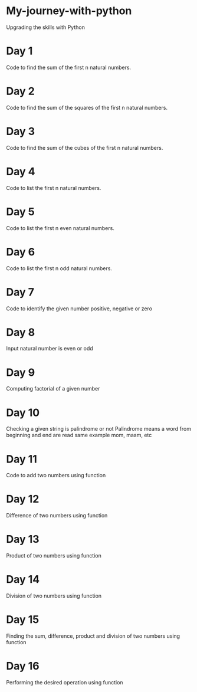 # My-journey-with-python
Upgrading the skills with Python
# Day 1
Code to find the sum of the first n natural numbers.
# Day 2
Code to find the sum of the squares of the first n natural numbers.
# Day 3
Code to find the sum of the cubes of the first n natural numbers.
# Day 4
Code to list the first n natural numbers.
# Day 5
Code to list the first n even natural numbers.
# Day 6
Code to list the first n odd natural numbers.
# Day 7
Code to identify the given number positive, negative or zero
# Day 8
Input natural number is even or odd
# Day 9
Computing factorial of a given number
# Day 10
Checking a given string is palindrome or not
Palindrome means a word from beginning and end are read same 
example mom, maam, etc
# Day 11
Code to add two numbers using function
# Day 12
Difference of two numbers using function
# Day 13
Product of two numbers using function
# Day 14
Division of two numbers using function
# Day 15
Finding the sum, difference, product and division of two numbers using function
# Day 16
Performing the desired operation using function
